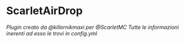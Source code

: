 # ScarletAirDrop

_Plugin creato da @killernikmaxi per @ScarletMC_
_Tutte le informazioni inerenti ad esso le trovi in config.yml_

